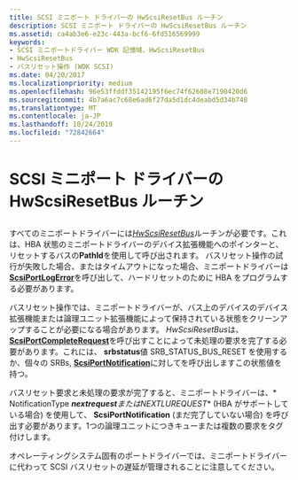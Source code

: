 ```yaml
---
title: SCSI ミニポート ドライバーの HwScsiResetBus ルーチン
description: SCSI ミニポート ドライバーの HwScsiResetBus ルーチン
ms.assetid: ca4ab3e6-e23c-443a-bcf6-6fd516569999
keywords:
- SCSI ミニポートドライバー WDK 記憶域、HwScsiResetBus
- HwScsiResetBus
- バスリセット操作 (WDK SCSI)
ms.date: 04/20/2017
ms.localizationpriority: medium
ms.openlocfilehash: 96e53ffddf35142195f6ec74f62608e7190420d6
ms.sourcegitcommit: 4b7a6ac7c68e6ad6f27da5d1dc4deabd5d34b748
ms.translationtype: MT
ms.contentlocale: ja-JP
ms.lasthandoff: 10/24/2019
ms.locfileid: "72842664"
---
```

# <a name="scsi-miniport-drivers-hwscsiresetbus-routine"></a>SCSI ミニポート ドライバーの HwScsiResetBus ルーチン


## <span id="ddk_scsi_miniport_drivers_hwscsiresetbus_routine_kg"></span><span id="DDK_SCSI_MINIPORT_DRIVERS_HWSCSIRESETBUS_ROUTINE_KG"></span>


すべてのミニポートドライバーには[*HwScsiResetBus*](https://docs.microsoft.com/previous-versions/windows/hardware/drivers/ff557318(v=vs.85))ルーチンが必要です。これは、HBA 状態のミニポートドライバーのデバイス拡張機能へのポインターと、リセットするバスの**PathId**を使用して呼び出されます。 バスリセット操作の試行が失敗した場合、またはタイムアウトになった場合、ミニポートドライバーは[**ScsiPortLogError**](https://docs.microsoft.com/windows-hardware/drivers/ddi/srb/nf-srb-scsiportlogerror)を呼び出して、ハードリセットのために HBA をプログラムする必要があります。

バスリセット操作では、ミニポートドライバーが、バス上のデバイスのデバイス拡張機能または論理ユニット拡張機能によって保持されている状態をクリーンアップすることが必要になる場合があります。 *HwScsiResetBus*は、 [**ScsiPortCompleteRequest**](https://docs.microsoft.com/windows-hardware/drivers/ddi/srb/nf-srb-scsiportcompleterequest)を呼び出すことによって未処理の要求を完了する必要があります。これには、 **srbstatus**値 SRB\_STATUS\_BUS\_RESET を使用するか、個々の SRBs, [**ScsiPortNotification**](https://docs.microsoft.com/windows-hardware/drivers/ddi/srb/nf-srb-scsiportnotification)に対してを呼び出しますこの状態値を持つ。

バスリセット要求と未処理の要求が完了すると、ミニポートドライバーは、* NotificationType ***nextrequest**または**NEXTLUREQUEST** (HBA がサポートしている場合) を使用して、 **ScsiPortNotification** (まだ完了していない場合) を呼び出す必要があります。1つの論理ユニットにつきキューまたは複数の要求をタグ付けします。

オペレーティングシステム固有のポートドライバーでは、ミニポートドライバーに代わって SCSI バスリセットの遅延が管理されることに注意してください。

 

 




